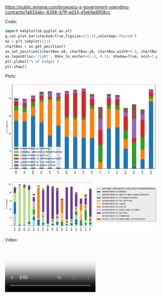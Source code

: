 
https://public.enigma.com/browse/u-s-government-spending-contracts/1a932abc-8398-47ff-ad33-d1eb9a8958cc

Code:

```python
import matplotlib.pyplot as plt
g_cat.plot.bar(stacked=True,figsize=(15,5),colormap='Paired')
ax = plt.subplot(111)
chartBox = ax.get_position()
ax.set_position([chartBox.x0, chartBox.y0, chartBox.width*0.6, chartBox.height])
ax.legend(loc='right', bbox_to_anchor=(1.8, 0.5), shadow=True, ncol=1,prop={'size': 12})
plt.ylabel('% of budget')
plt.show()
```


Plots: 

<a href="images/gov/percentage_contracts_per_agency.png" ><img src="images/gov/percentage_contracts_per_agency.png" style="max-width:100%"/></a>


<a href="images/gov/cat.png" ><img src="images/gov/cat.png"/></a>


Video:

<video src="videos/states.mp4" poster="videos/poster-states.png" style="max-width:100%" controls preload></video>
